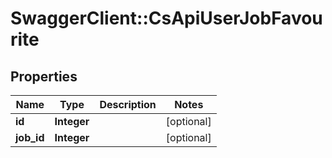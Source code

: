 # SwaggerClient::CsApiUserJobFavourite

## Properties
Name | Type | Description | Notes
------------ | ------------- | ------------- | -------------
**id** | **Integer** |  | [optional] 
**job_id** | **Integer** |  | [optional] 


